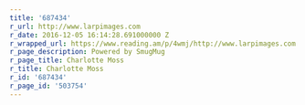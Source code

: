 ```yaml
---
title: '687434'
r_url: http://www.larpimages.com
r_date: 2016-12-05 16:14:28.691000000 Z
r_wrapped_url: https://www.reading.am/p/4wmj/http://www.larpimages.com
r_page_description: Powered by SmugMug
r_page_title: Charlotte Moss
r_title: Charlotte Moss
r_id: '687434'
r_page_id: '503754'
---
```


